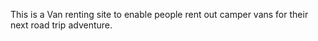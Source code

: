 This is a Van renting site to enable people rent out camper vans for their next road trip adventure.